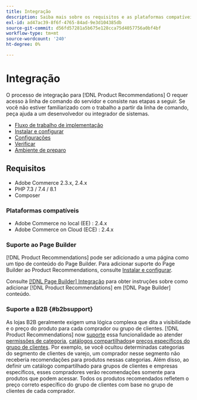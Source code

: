```yaml
---
title: Integração
description: Saiba mais sobre os requisitos e as plataformas compatíveis na [!DNL Product Recommendations].
exl-id: ad47ac39-8f6f-4765-84ad-9e3d104385db
source-git-commit: d56fd57281a5b675e128cca75d4057756a0bf4bf
workflow-type: tm+mt
source-wordcount: '240'
ht-degree: 0%

---
```


# Integração

O processo de integração para [!DNL Product Recommendations] O requer acesso à linha de comando do servidor e consiste nas etapas a seguir. Se você não estiver familiarizado com o trabalho a partir da linha de comando, peça ajuda a um desenvolvedor ou integrador de sistemas.

- [Fluxo de trabalho de implementação](implementation-workflow.md)
- [Instalar e configurar](install-configure.md)
- [Configurações](settings.md)
- [Verificar](verify.md)
- [Ambiente de preparo](staging-environment.md)

## Requisitos

- Adobe Commerce 2.3.x, 2.4.x
- PHP 7.3 / 7.4 / 8.1
- Composer

### Plataformas compatíveis

- Adobe Commerce no local (EE) : 2.4.x
- Adobe Commerce on Cloud (ECE) : 2.4.x

### Suporte ao Page Builder

[!DNL Product Recommendations] pode ser adicionado a uma página como um tipo de conteúdo do Page Builder. Para adicionar suporte do Page Builder ao Product Recommendations, consulte [Instalar e configurar](install-configure.md).

Consulte [[!DNL Page Builder] Integração](page-builder.md) para obter instruções sobre como adicionar [!DNL Product Recommendations] em [!DNL Page Builder] conteúdo.

### Suporte a B2B {#b2bsupport}

As lojas B2B geralmente exigem uma lógica complexa que dita a visibilidade e o preço do produto para cada comprador ou grupo de clientes. [!DNL Product Recommendations] now [suporte](release-notes.md) essa funcionalidade ao atender [permissões de categoria](https://experienceleague.adobe.com/docs/commerce-admin/catalog/categories/category-permissions.html), [catálogos compartilhados](https://experienceleague.adobe.com/docs/commerce-admin/b2b/shared-catalogs/catalog-shared.html)e [preços específicos do grupo de clientes](https://experienceleague.adobe.com/docs/commerce-admin/catalog/products/pricing/pricing-advanced.html). Por exemplo, se você ocultou determinadas categorias do segmento de clientes de varejo, um comprador nesse segmento não receberia recomendações para produtos nessas categorias. Além disso, ao definir um catálogo compartilhado para grupos de clientes e empresas específicos, esses compradores verão recomendações somente para produtos que podem acessar. Todos os produtos recomendados refletem o preço correto específico do grupo de clientes com base no grupo de clientes de cada comprador.
